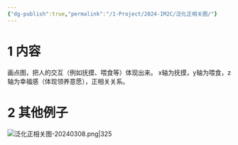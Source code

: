```yaml
---
{"dg-publish":true,"permalink":"/1-Project/2024-IM2C/泛化正相关图/"}
---
```


# 1 内容
画点图，把人的交互（例如抚摸、喂食等）体现出来。
x轴为抚摸，y轴为喂食，z轴为幸福感（体现领养意愿），正相关关系。
# 2 其他例子
![泛化正相关图-20240308.png|325](/img/user/5-Attachment/Image/%E6%B3%9B%E5%8C%96%E6%AD%A3%E7%9B%B8%E5%85%B3%E5%9B%BE-20240308.png)